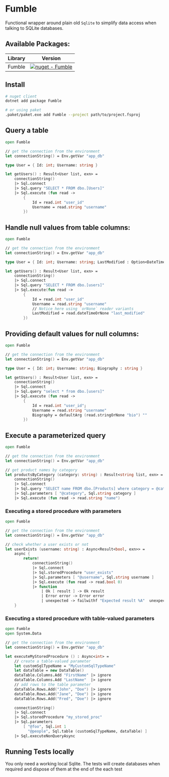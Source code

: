 # Fumble

Functional wrapper around plain old `Sqlite` to simplify data access when talking to SQLite databases.

## Available Packages:

| Library  | Version |
| ------------- | ------------- |
| Fumble  | [![nuget - Fumble](https://img.shields.io/nuget/v/Fumble.svg?colorB=green)](hhttps://www.nuget.org/packages/Fumble/) |


## Install
```bash
# nuget client
dotnet add package Fumble

# or using paket
.paket/paket.exe add Fumble --project path/to/project.fsproj
```

## Query a table
```fs
open Fumble

// get the connection from the environment
let connectionString() = Env.getVar "app_db"

type User = { Id: int; Username: string }

let getUsers() : Result<User list, exn> =
    connectionString()
    |> Sql.connect
    |> Sql.query "SELECT * FROM dbo.[Users]"
    |> Sql.execute (fun read ->
        {
            Id = read.int "user_id"
            Username = read.string "username"
        })
```

## Handle null values from table columns:
```fs
open Fumble

// get the connection from the environment
let connectionString() = Env.getVar "app_db"

type User = { Id: int; Username: string; LastModified : Option<DateTime> }

let getUsers() : Result<User list, exn> =
    connectionString()
    |> Sql.connect
    |> Sql.query "SELECT * FROM dbo.[users]"
    |> Sql.execute(fun read ->
        {
            Id = read.int "user_id"
            Username = read.string "username"
            // Notice here using `orNone` reader variants
            LastModified = read.dateTimeOrNone "last_modified"
        })
```
## Providing default values for null columns:
```fs
open Fumble

// get the connection from the environment
let connectionString() = Env.getVar "app_db"

type User = { Id: int; Username: string; Biography : string }

let getUsers() : Result<User list, exn> =
    connectionString()
    |> Sql.connect
    |> Sql.query "select * from dbo.[users]"
    |> Sql.execute (fun read ->
        {
            Id = read.int "user_id";
            Username = read.string "username"
            Biography = defaultArg (read.stringOrNone "bio") ""
        })
```
## Execute a parameterized query
```fs
open Fumble

// get the connection from the environment
let connectionString() = Env.getVar "app_db"

// get product names by category
let productsByCategory (category: string) : Result<string list, exn> =
    connectionString()
    |> Sql.connect
    |> Sql.query "SELECT name FROM dbo.[Products] where category = @category"
    |> Sql.parameters [ "@category", Sql.string category ]
    |> Sql.execute (fun read -> read.string "name")
```
### Executing a stored procedure with parameters
```fs
open Fumble

// get the connection from the environment
let connectionString() = Env.getVar "app_db"

// check whether a user exists or not
let userExists (username: string) : Async<Result<bool, exn>> =
    async {
        return!
            connectionString()
            |> Sql.connect
            |> Sql.storedProcedure "user_exists"
            |> Sql.parameters [ "@username", Sql.string username ]
            |> Sql.execute (fun read -> read.bool 0)
            |> function
                | Ok [ result ] -> Ok result
                | Error error -> Error error
                | unexpected -> failwithf "Expected result %A"  unexpected
    }
```
### Executing a stored procedure with table-valued parameters
```fs
open Fumble
open System.Data

// get the connection from the environment
let connectionString() = Env.getVar "app_db"

let executeMyStoredProcedure () : Async<int> =
    // create a table-valued parameter
    let customSqlTypeName = "MyCustomSqlTypeName"
    let dataTable = new DataTable()
    dataTable.Columns.Add "FirstName" |> ignore
    dataTable.Columns.Add "LastName"  |> ignore
    // add rows to the table parameter
    dataTable.Rows.Add("John", "Doe") |> ignore
    dataTable.Rows.Add("Jane", "Doe") |> ignore
    dataTable.Rows.Add("Fred", "Doe") |> ignore

    connectionString()
    |> Sql.connect
    |> Sql.storedProcedure "my_stored_proc"
    |> Sql.parameters
        [ "@foo", Sql.int 1
          "@people", Sql.table (customSqlTypeName, dataTable) ]
    |> Sql.executeNonQueryAsync
```

## Running Tests locally

You only need a working local Sqlite. The tests will create databases when required and dispose of them at the end of the each test

